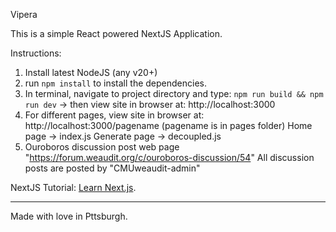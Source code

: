 Vipera

This is a simple React powered NextJS Application.

Instructions:
1. Install latest NodeJS (any v20+)
2. run `npm install` to install the dependencies.
3. In terminal, navigate to project directory and type:  `npm run build && npm run dev`  -> then view site in browser at: http://localhost:3000
4. For different pages, view site in browser at: http://localhost:3000/pagename (pagename is in pages folder)
    Home page -> index.js
    Generate page -> decoupled.js
5. Ouroboros discussion post web page "https://forum.weaudit.org/c/ouroboros-discussion/54"
    All discussion posts are posted by "CMUweaudit-admin"

NextJS Tutorial: [Learn Next.js](https://nextjs.org/learn).

---

Made with love in Pttsburgh.
